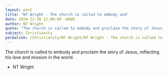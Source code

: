 ```yaml
---
layout: post
title: "NT Wright - The church is called to embody and"
date: 2024-12-28 12:00:00 -0000
author: NT Wright
quote: "The church is called to embody and proclaim the story of Jesus, reflecting his love and mission in the world."
subject: Christianity
permalink: /Christianity/NT Wright/NT Wright - The church is called to embody and
---
```


The church is called to embody and proclaim the story of Jesus, reflecting his love and mission in the world.

- NT Wright
